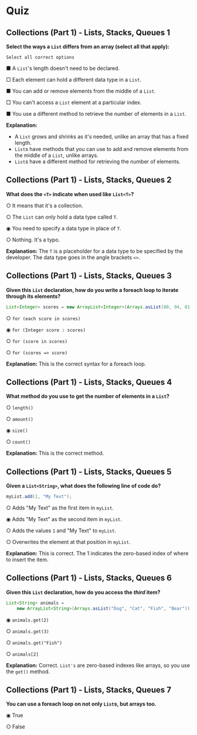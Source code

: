# Quiz

## **Collections (Part 1) - Lists, Stacks, Queues 1**

**Select the ways a `List` differs from an array (select all that apply):**

	Select all correct options

■ A `List`'s length doesn't need to be declared.

□ Each element can hold a different data type in a `List`.

■ You can add or remove elements from the middle of a `List`.

□ You can't access a `List` element at a particular index.

■ You use a different method to retrieve the number of elements in a `List`.

**Explanation:**
-   A `List` grows and shrinks as it's needed, unlike an array that has a fixed length.
-   `List`s have methods that you can use to add and remove elements from the middle of a `List`, unlike arrays.
-   `List`s have a different method for retrieving the number of elements.


## **Collections (Part 1) - Lists, Stacks, Queues 2**

**What does the `<T>` indicate when used like `List<T>`?**

○ It means that it's a collection.

○ The `List` can only hold a data type called `T`.

◉ You need to specify a data type in place of `T`.

○ Nothing. It's a typo.

**Explanation:** The `T` is a placeholder for a data type to be specified by the developer. The data type goes in the angle brackets `<>`.


## **Collections (Part 1) - Lists, Stacks, Queues 3**

**Given this `List` declaration, how do you write a foreach loop to iterate through its elements?**

```java
List<Integer> scores = new ArrayList<Integer>(Arrays.asList(80, 94, 81, 75, 91, 98, 84));
```

○ `for (each score in scores)`

◉ `for (Integer score : scores)`

○ `for (score in scores)`

○ `for (scores => score)`

**Explanation:** This is the correct syntax for a foreach loop.


## **Collections (Part 1) - Lists, Stacks, Queues 4**

**What method do you use to get the number of elements in a `List`?**

○ `length()`

○ `amount()`

◉ `size()`

○ `count()`

**Explanation:** This is the correct method.


## **Collections (Part 1) - Lists, Stacks, Queues 5**

**Given a `List<String>`, what does the following line of code do?**

```java
myList.add(1, "My Text");
```

○ Adds "My Text" as the first item in `myList`.

◉ Adds "My Text" as the second item in `myList`.

○ Adds the values `1` and "My Text" to `myList`.

○ Overwrites the element at that position in `myList`.

**Explanation:** This is correct. The 1 indicates the zero-based index of where to insert the item.


## **Collections (Part 1) - Lists, Stacks, Queues 6**

**Given this `List` declaration, how do you access the **_third_** item?**

```java
List<String> animals = 
    new ArrayList<String>(Arrays.asList("Dog", "Cat", "Fish", "Bear"));
```

◉ `animals.get(2)`

○ `animals.get(3)`

○ `animals.get("Fish")`

○ `animals[2]`

**Explanation:** Correct. `List's` are zero-based indexes like arrays, so you use the `get()` method.


## **Collections (Part 1) - Lists, Stacks, Queues 7**

**You can use a foreach loop on not only `List`s, but arrays too.**

◉ True

○ False
